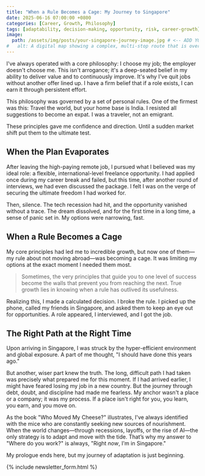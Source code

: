 ```yaml
---
title: "When a Rule Becomes a Cage: My Journey to Singapore"
date: 2025-06-16 07:00:00 +0800
categories: [Career, Growth, Philosophy]
tags: [adaptability, decision-making, opportunity, risk, career-growth]
image:
  path: /assets/img/posts/your-singapore-journey-image.jpg # <-- ADD YOUR IMAGE PATH HERE
#   alt: A digital map showing a complex, multi-stop route that is overridden by a single, bold, glowing line pointing directly to Singapore.
---
```


I've always operated with a core philosophy: I choose my job; the employer doesn't choose me. This isn't arrogance; it's a deep-seated belief in my ability to deliver value and to continuously improve. It's why I've quit jobs without another offer lined up. I have a firm belief that if a role exists, I can earn it through persistent effort.

This philosophy was governed by a set of personal rules. One of the firmest was this: Travel the world, but your home base is India. I resisted all suggestions to become an expat. I was a traveler, not an emigrant.

These principles gave me confidence and direction. Until a sudden market shift put them to the ultimate test.

## When the Plan Evaporates

After leaving the high-paying remote job, I pursued what I believed was my ideal role: a flexible, international-level freelance opportunity. I had applied once during my career break and failed, but this time, after another round of interviews, we had even discussed the package. I felt I was on the verge of securing the ultimate freedom I had worked for.

Then, silence. The tech recession had hit, and the opportunity vanished without a trace. The dream dissolved, and for the first time in a long time, a sense of panic set in. My options were narrowing, fast.

## When a Rule Becomes a Cage

My core principles had led me to incredible growth, but now one of them—my rule about not moving abroad—was becoming a cage. It was limiting my options at the exact moment I needed them most.

> Sometimes, the very principles that guide you to one level of success become the walls that prevent you from reaching the next. True growth lies in knowing when a rule has outlived its usefulness.

Realizing this, I made a calculated decision. I broke the rule. I picked up the phone, called my friends in Singapore, and asked them to keep an eye out for opportunities. A role appeared, I interviewed, and I got the job.

## The Right Path at the Right Time

Upon arriving in Singapore, I was struck by the hyper-efficient environment and global exposure. A part of me thought, "I should have done this years ago."

But another, wiser part knew the truth. The long, difficult path I had taken was precisely what prepared me for this moment. If I had arrived earlier, I might have feared losing my job in a new country. But the journey through debt, doubt, and discipline had made me fearless. My anchor wasn't a place or a company; it was my process. If a place isn't right for you, you learn, you earn, and you move on.

As the book "Who Moved My Cheese?" illustrates, I've always identified with the mice who are constantly seeking new sources of nourishment. When the world changes—through recessions, layoffs, or the rise of AI—the only strategy is to adapt and move with the tide. That’s why my answer to "Where do you work?" is always, "Right *now*, I'm in Singapore."

My prologue ends here, but my journey of adaptation is just beginning.

{% include newsletter_form.html %}